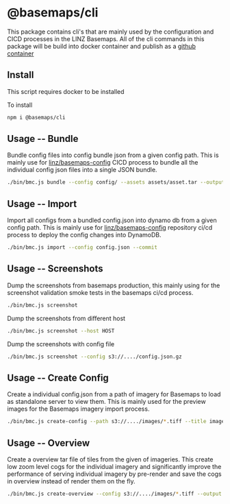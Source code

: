 # @basemaps/cli

This package contains cli's that are mainly used by the configuration and CICD processes in the LINZ Basemaps. All of the cli commands in this package will be build into docker container and publish as a [github container](https://github.com/linz/basemaps/pkgs/container/basemaps%2Fcli)

## Install

This script requires docker to be installed

To install

```bash
npm i @basemaps/cli
```

## Usage -- Bundle

Bundle config files into config bundle json from a given config path. This is mainly use for [linz/basemaps-config](https://github.com/linz/basemaps-config) CICD process to bundle all the individual config json files into a single JSON bundle.

```bash
./bin/bmc.js bundle --config config/ --assets assets/asset.tar --output config.json
```

## Usage -- Import

Import all configs from a bundled config.json into dynamo db from a given config path. This is mainly use for [linz/basemaps-config](https://github.com/linz/basemaps-config) repository ci/cd process to deploy the config changes into DynamoDB.

```bash
./bin/bmc.js import --config config.json --commit
```

## Usage -- Screenshots

Dump the screenshots from basemaps production, this mainly using for the screenshot validation smoke tests in the basemaps ci/cd process.

```bash
./bin/bmc.js screenshot
```

Dump the screenshots from different host

```bash
./bin/bmc.js screenshot --host HOST

```

Dump the screenshots with config file

```bash
./bin/bmc.js screenshot --config s3://..../config.json.gz

```

## Usage -- Create Config

Create a individual config.json from a path of imagery for Basemaps to load as standalone server to view them. This is mainly used for the preview images for the Basemaps imagery import process.

```bash
./bin/bmc.js create-config --path s3://..../images/*.tiff --title image_title --commit
```

## Usage -- Overview

Create a overview tar file of tiles from the given of imageries. This create low zoom level cogs for the individual imagery and significantly improve the performance of serving individual imagery by pre-render and save the cogs in overview instead of render them on the fly.

```bash
./bin/bmc.js create-overview --config s3://..../images/*.tiff --output overview/overviews.tar.co
```

